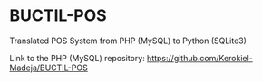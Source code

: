# BUCTIL-POS
Translated POS System from PHP (MySQL) to Python (SQLite3)

Link to the PHP (MySQL) repository: https://github.com/Kerokiel-Madeja/BUCTIL-POS
